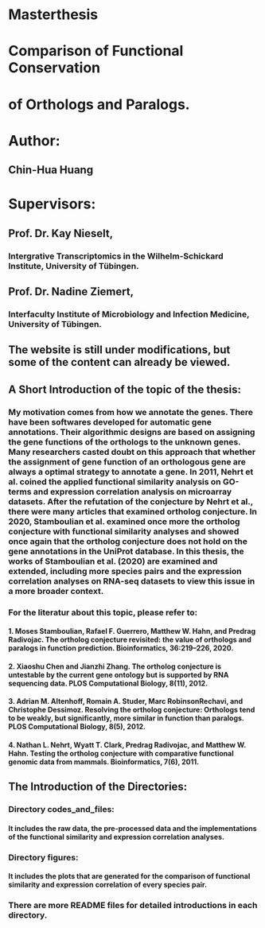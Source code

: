 # Masterthesis 
# Comparison of Functional Conservation 
# of Orthologs and Paralogs.

# Author:
## Chin-Hua Huang

# Supervisors:
## Prof. Dr. Kay Nieselt,
### Intergrative Transcriptomics in the Wilhelm-Schickard Institute, University of Tübingen.
## Prof. Dr. Nadine Ziemert, 
### Interfaculty Institute of Microbiology and Infection Medicine, University of Tübingen.

## The website is still under modifications, but some of the content can already be viewed.


## A Short Introduction of the topic of the thesis:
### My motivation comes from how we annotate the genes. There have been softwares developed for automatic gene annotations. Their algorithmic designs are based on assigning the gene functions of the orthologs to the unknown genes. Many researchers casted doubt on this approach that whether the assignment of gene function of an orthologous gene are always a optimal strategy to annotate a gene. In 2011, Nehrt et al. coined the applied  functional similarity analysis on GO-terms and expression correlation analysis on microarray datasets.  After the refutation of the conjecture by Nehrt et al., there were many articles that examined ortholog conjecture. In 2020, Stamboulian et al. examined once more the ortholog conjecture with functional similarity analyses and showed once again that the ortholog conjecture does not hold on the gene annotations in the UniProt database. In this thesis, the works of Stamboulian et al. (2020) are examined and extended, including more species pairs and the expression correlation analyses on RNA-seq datasets to view this issue in a more broader context.

### For the literatur about this topic, please refer to:
#### 1. Moses Stamboulian, Rafael F. Guerrero, Matthew W. Hahn, and Predrag Radivojac. The ortholog conjecture revisited: the value of orthologs and paralogs in function prediction. Bioinformatics, 36:219–226, 2020.

#### 2. Xiaoshu Chen and Jianzhi Zhang. The ortholog conjecture is untestable by the current gene ontology but is supported by RNA sequencing data. PLOS Computational Biology, 8(11), 2012.

#### 3. Adrian M. Altenhoff, Romain A. Studer, Marc RobinsonRechavi, and Christophe Dessimoz. Resolving the ortholog conjecture: Orthologs tend to be weakly, but significantly, more similar in function than paralogs. PLOS Computational Biology, 8(5), 2012.

#### 4. Nathan L. Nehrt, Wyatt T. Clark, Predrag Radivojac, and Matthew W. Hahn. Testing the ortholog conjecture with comparative functional genomic data from mammals. Bioinformatics, 7(6), 2011.

## The Introduction of the Directories:
### Directory codes_and_files:
#### It includes the raw data, the pre-processed data and the implementations of the functional similarity and expression correlation analyses.
### Directory figures:
#### It includes the plots that are generated for the comparison of functional similarity and expression correlation of every species pair. 

### There are more README files for detailed introductions in each directory.
